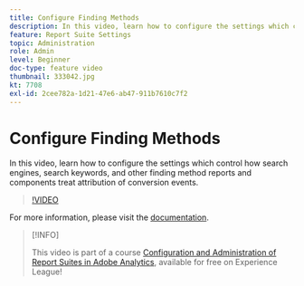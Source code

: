 ```yaml
---
title: Configure Finding Methods
description: In this video, learn how to configure the settings which control how search engines, search keywords, and other finding method reports and components treat attribution of conversion events.
feature: Report Suite Settings
topic: Administration
role: Admin
level: Beginner
doc-type: feature video
thumbnail: 333042.jpg
kt: 7708
exl-id: 2cee782a-1d21-47e6-ab47-911b7610c7f2
---
```

# Configure Finding Methods

In this video, learn how to configure the settings which control how search engines, search keywords, and other finding method reports and components treat attribution of conversion events.

>[!VIDEO](https://video.tv.adobe.com/v/333042/?quality=12&learn=on)

For more information, please visit the [documentation](https://experienceleague.adobe.com/docs/analytics/admin/admin-tools/finding-methods.html).

>[!INFO]
>
> This video is part of a course [Configuration and Administration of Report Suites in Adobe Analytics](https://experienceleague.adobe.com/?recommended=Analytics-A-1-2021.1.administration), available for free on Experience League!